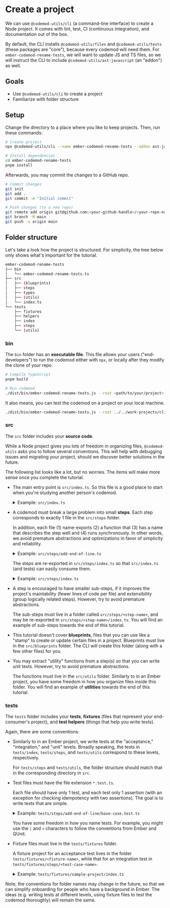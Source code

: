 # Create a project

We can use `@codemod-utils/cli` (a command-line interface) to create a Node project. It comes with lint, test, CI (continuous integration), and documentation out of the box.

By default, the CLI installs `@codemod-utils/files` and `@codemod-utils/tests` (these packages are "core"), because every codemod will need them. For `ember-codemod-rename-tests`, we will want to update JS and TS files, so we will instruct the CLI to include `@codemod-utils/ast-javascript` (an "addon") as well.


## Goals

- Use `@codemod-utils/cli` to create a project
- Familiarize with folder structure


## Setup

Change the directory to a place where you like to keep projects. Then, run these commands:

```sh
# Create project
npx @codemod-utils/cli --name ember-codemod-rename-tests --addon ast-javascript

# Install dependencies
cd ember-codemod-rename-tests
pnpm install
```

Afterwards, you may commit the changes to a GitHub repo.

```sh
# Commit changes
git init
git add .
git commit -m "Initial commit"
```

```sh
# Push changes (to a new repo)
git remote add origin git@github.com:<your-github-handle>/<your-repo-name>.git
git branch -M main
git push -u origin main
```


## Folder structure

Let's take a look how the project is structured. For simplicity, the tree below only shows what's important for the tutorial.

```sh
ember-codemod-rename-tests
├── bin
│   └── ember-codemod-rename-tests.ts
├── src
│   ├── (blueprints)
│   ├── steps
│   ├── types
│   ├── (utils)
│   └── index.ts
└── tests
    ├── fixtures
    ├── helpers
    ├── index
    ├── steps
    └── (utils)
```


### bin

The `bin` folder has an **executable file**. This file allows your users ("end-developers") to run the codemod either with `npx`, or locally after they modify the clone of your repo.

```sh
# Compile TypeScript
pnpm build

# Run codemod
./dist/bin/ember-codemod-rename-tests.js --root <path/to/your/project>
```

It also means, you can test the codemod on a project on your local machine.

```sh
./dist/bin/ember-codemod-rename-tests.js --root ../../work-projects/client
```


### src

The `src` folder includes your **source code**.

While a Node project gives you lots of freedom in organizing files, `@codemod-utils` asks you to follow several conventions. This will help with debugging issues and migrating your project, should we discover better solutions in the future.

The following list looks like a lot, but no worries. The items will make more sense once you complete the tutorial.

- The main entry point is `src/index.ts`. So this file is a good place to start when you're studying another person's codemod.

    <details>

    <summary>Example: <code>src/index.ts</code></summary>

    ```ts
    export function runCodemod(codemodOptions: CodemodOptions): void {
      const options = createOptions(codemodOptions);

      // TODO: Replace with actual steps
      addEndOfLine(options);
    }
    ```

    </details>


- A codemod must break a large problem into small **steps**. Each step corresponds to exactly 1 file in the `src/steps` folder.

    In addition, each file (1) name-exports (2) a function that (3) has a name that describes the step well and (4) runs synchronously. In other words, we avoid premature abstractions and optimizations in favor of simplicity and reliability.

    <details>

    <summary>Example: <code>src/steps/add-end-of-line.ts</code></summary>

    ```ts
    export function addEndOfLine(options: Options): void {
      // ...
    }
    ```

    </details>

    The steps are re-exported in `src/steps/index.ts` so that `src/index.ts` (and tests) can easily consume them.

    <details>

    <summary>Example: <code>src/steps/index.ts</code></summary>

    ```ts
    export * from './add-end-of-line.js';
    export * from './create-options.js';
    ```

    </details>

- A step is encouraged to have smaller sub-steps, if it improves the project's maintability (fewer lines of code per file) and extensibility (group logically related steps). However, try to avoid premature abstractions.

    The sub-steps must live in a folder called `src/steps/<step-name>`, and may be re-exported in `src/steps/<step-name>/index.ts`. You will find an example of sub-steps towards the end of this tutorial.

- This tutorial doesn't cover **blueprints**, files that you can use like a "stamp" to create or update certain files in a project. Blueprints must live in the `src/blueprints` folder. The CLI will create this folder (along with a few other files) for you.

- You may extract "utility" functions from a step(s) so that you can write unit tests. However, try to avoid premature abstractions.

    The functions must live in the `src/utils` folder. Similarly to in an Ember project, you have some freedom in how you organize files inside this folder. You will find an example of **utilities** towards the end of this tutorial.


### tests

The `tests` folder includes your **tests**, **fixtures** (files that represent your end-consumer's project), and **test helpers** (things that help you write tests).

Again, there are some conventions:

- Similarly to in an Ember project, we write tests at the "acceptance," "integration," and "unit" levels. Broadly speaking, the tests in `tests/index`, `tests/steps`, and `tests/utils` correspond to these levels, respectively.

    For `tests/steps` and `tests/utils`, the folder structure should match that in the corresponding directory in `src`.

- Test files must have the file extension `*.test.ts`.

    Each file should have only 1 test, and each test only 1 assertion (with an exception for checking idempotency with two assertions). The goal is to write tests that are simple.

    <details>

    <summary>Example: <code>tests/steps/add-end-of-line/base-case.test.ts</code></summary>

    ```ts
    test('steps | add-end-of-line > base case', function () {
      const inputProject = {
        'file.txt': 'Hello world!',
      };

      const outputProject = {
        'file.txt': 'Hello world!\n',
      };

      loadFixture(inputProject, codemodOptions);

      addEndOfLine(options);

      assertFixture(outputProject, codemodOptions);
    });
    ```

    </details>

    You have some freedom in how you name tests. For example, you might use the `|` and `>` characters to follow the conventions from Ember and QUnit.

- Fixture files must live in the `tests/fixtures` folder.

    A fixture project for an acceptance test lives in the folder `tests/fixtures/<fixture-name>`, while that for an integration test in `tests/fixtures/steps/<test-case-name>`.

    <details>

    <summary>Example: <code>tests/fixtures/sample-project/index.ts</code></summary>

    ```ts
    import { convertFixtureToJson } from '@codemod-utils/tests';

    const inputProject = convertFixtureToJson('sample-project/input');
    const outputProject = convertFixtureToJson('sample-project/output');

    export { inputProject, outputProject };
    ```

    </details>

Note, the conventions for folder names may change in the future, so that we can simplify onboarding for people who have a background in Ember. The ideas (e.g. writing tests at different levels, using fixture files to test the codemod thoroughly) will remain the same.
